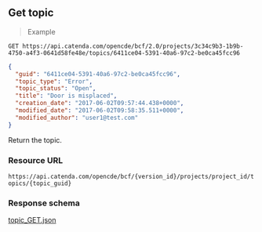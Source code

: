 ## Get topic

> Example

```http
GET https://api.catenda.com/opencde/bcf/2.0/projects/3c34c9b3-1b9b-4750-a4f3-0641d58fe48e/topics/6411ce04-5391-40a6-97c2-be0ca45fcc96
```

```json
{
  "guid": "6411ce04-5391-40a6-97c2-be0ca45fcc96",
  "topic_type": "Error",
  "topic_status": "Open",
  "title": "Door is misplaced",
  "creation_date": "2017-06-02T09:57:44.438+0000",
  "modified_date": "2017-06-02T09:58:35.511+0000",
  "modified_author": "user1@test.com"
}
```

Return the topic.

### Resource URL

`https://api.catenda.com/opencde/bcf/{version_id}/projects/project_id/topics/{topic_guid}`

### Response schema

[topic_GET.json](https://github.com/BuildingSMART/BCF-API/tree/release_1_0/Schemas_draft-03/Collaboration/Topic/topic_GET.json)
